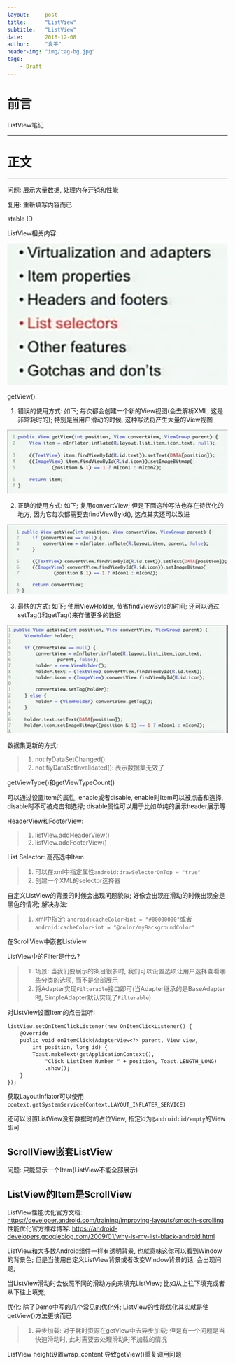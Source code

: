 ```yaml
---
layout:     post
title:      "ListView"
subtitle:   "ListView"
date:       2018-12-08
author:     "袁平"
header-img: "img/tag-bg.jpg"
tags:
    - Draft
---
```


# 前言

ListView笔记

-------------------

# 正文

-----------------

问题: 展示大量数据, 处理内存开销和性能

复用: 重新填写内容而已

stable ID

ListView相关内容: 

![](/img/post/ListView/ListView相关.png)

getView():

1. 错误的使用方式: 如下; 每次都会创建一个新的View视图(会去解析XML, 这是非常耗时的); 特别是当用户滑动的时候, 这种写法将产生大量的View视图

![](/img/post/ListView/ListView_Slow_Way.png)

2. 正确的使用方式: 如下; 复用convertView; 但是下面这种写法也存在待优化的地方, 因为它每次都需要去findViewById(), 这点其实还可以改进

![](/img/post/ListView/ListView_Right_Way.png)

3. 最快的方式: 如下; 使用ViewHolder, 节省findViewById的时间; 还可以通过setTag()和getTag()来存储更多的数据

![](/img/post/ListView/ListView_Fast_Way.png)

数据集更新的方式: 

> 1. notifyDataSetChanged()
> 2. notifiyDataSetInvalidated(): 表示数据集无效了

getViewType()和getViewTypeCount()

可以通过设置Item的属性, enable或者disable, enable时Item可以被点击和选择, disable时不可被点击和选择; disable属性可以用于比如单纯的展示header展示等

HeaderView和FooterView:
> 1. listView.addHeaderView()
> 2. listView.addFooterView()

List Selector: 高亮选中Item
> 1. 可以在xml中指定属性`android:drawSelectorOnTop = "true"`
> 2. 创建一个XML的selector选择器

自定义ListView的背景的时候会出现问题貌似; 好像会出现在滑动的时候出现全是黑色的情况; 解决办法: 
> 1. xml中指定: `android:cacheColorHint = "#00000000"`或者`android:cacheColorHint = "@color/myBackgroundColor"`

在ScrollView中嵌套ListView

ListView中的Filter是什么?
> 1. 场景: 当我们要展示的条目很多时, 我们可以设置选项让用户选择查看哪些分类的选项, 而不是全部展示
> 2. 将Adapter实现`Filterable`接口即可(当Adapter继承的是BaseAdapter时, SimpleAdapter默认实现了`Filterable`)

对ListView设置Item的点击监听: 

```
listView.setOnItemClickListener(new OnItemClickListener() {
    @Override
    public void onItemClick(AdapterView<?> parent, View view,
        int position, long id) {
        Toast.makeText(getApplicationContext(),
            "Click ListItem Number " + position, Toast.LENGTH_LONG)
            .show();
    }
});
```

获取LayoutInflator可以使用`context.getSystemService(Context.LAYOUT_INFLATER_SERVICE)`

还可以设置ListView没有数据时的占位View, 指定id为`@android:id/empty`的View即可


## ScrollView嵌套ListView

问题: 只能显示一个Item(ListView不能全部展示)

## ListView的Item是ScrollView


ListView性能优化官方文档: https://developer.android.com/training/improving-layouts/smooth-scrolling
性能优化官方推荐博客: https://android-developers.googleblog.com/2009/01/why-is-my-list-black-android.html


ListView和大多数Android组件一样有透明背景, 也就意味这你可以看到Window的背景色; 但是当使用自定义ListView背景或者改变Window背景的话, 会出现问题; 


当ListView滑动时会依照不同的滑动方向来填充ListView; 比如从上往下填充或者从下往上填充; 

优化: 除了Demo中写的几个常见的优化外; ListView的性能优化其实就是使getView()方法更快而已
> 1. 异步加载: 对于耗时资源在getView中去异步加载; 但是有一个问题是当快速滑动时, 此时需要去处理滑动时不加载的情况

ListView  height设置wrap_content 导致getView()重复调用问题
